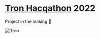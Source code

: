 # [Tron Hacqathon](https://tron.devpost.com/) 2022

Project in the making 💫

![Tron](https://challengepost-s3-challengepost.netdna-ssl.com/photos/production/challenge_photos/001/913/306/datas/full_width.jpg)

